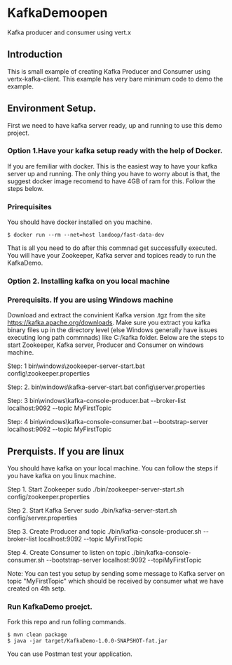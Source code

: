 # KafkaDemoopen
Kafka producer and consumer using vert.x

## Introduction
This is small example of creating Kafka Producer and Consumer using vertx-kafka-client.
This example has very bare minimum code to demo the example.

## Environment Setup.
First we need to have kafka server ready, up and running to use this demo project. 
### Option 1.Have your kafka setup ready with the help of Docker. 
If you are femiliar with docker. This is the easiest way to have your kafka server up and running. The only thing you have to worry about is that, the suggest docker image recomend to have 4GB of ram for this. Follow the steps below. 

### Prirequisites
You should have docker installed on you machine. 
```
$ docker run --rm --net=host landoop/fast-data-dev

```
That is all you need to do after this commnad get successfully executed. You will have your Zookeeper, Kafka server and topices ready to run the KafkaDemo.

### Option 2. Installing kafka on you local machine

### Prerequisits. If you are using Windows machine
Download and extract the convinient Kafka version .tgz from the site https://kafka.apache.org/downloads. 
Make sure you extract you kafka binary files up in the directory level (else Windows generally have issues executing long path commnads) like C:/kafka folder. Below are the steps to start Zookeeper, Kafka server, Producer and Consumer on windows machine. 

Step: 1
bin\windows\zookeeper-server-start.bat config\zookeeper.properties

Step: 2. 
bin\windows\kafka-server-start.bat config\server.properties

Step: 3
bin\windows\kafka-console-producer.bat --broker-list localhost:9092 --topic MyFirstTopic

Step: 4
bin\windows\kafka-console-consumer.bat --bootstrap-server localhost:9092 --topic MyFirstTopic

## Prerquists. If you are linux 
You should have kafka on your local machine. You can follow the steps if you have kafka on you linux machine. 

Step 1. Start Zookeeper
sudo ./bin/zookeeper-server-start.sh config/zookeeper.properties

Step 2. Start Kafka Server
sudo ./bin/kafka-server-start.sh config/server.properties

Step 3. Create Producer and topic
./bin/kafka-console-producer.sh --broker-list localhost:9092 --topic MyFirstTopic


Step 4. Create Consumer to listen on topic
./bin/kafka-console-consumer.sh --bootstrap-server localhost:9092 --topiMyFirstTopic

Note: You can test you setup by sending some message to Kafka server on topic "MyFirstTopic" which should be received by consumer what we have created on 4th setp. 


### Run KafkaDemo proejct. 
Fork this repo and run folling commands. 

```
$ mvn clean package
$ java -jar target/KafkaDemo-1.0.0-SNAPSHOT-fat.jar 
```
You can use Postman test your application. 
